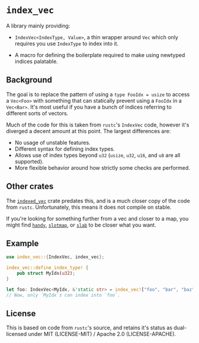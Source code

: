 # `index_vec`

A library mainly providing:

- `IndexVec<IndexType, Value>`, a thin wrapper around `Vec` which only requires
  you use `IndexType` to index into it.

- A macro for defining the boilerplate required to make using newtyped indices
  palatable.

## Background

The goal is to replace the pattern of using a `type FooIdx = usize` to access a
`Vec<Foo>` with something that can statically prevent using a `FooIdx` in a
`Vec<Bar>`. It's most useful if you have a bunch of indices referring to
different sorts of vectors.

Much of the code for this is taken from `rustc`'s `IndexVec` code, however it's
diverged a decent amount at this point. The largest differences are:

- No usage of unstable features.
- Different syntax for defining index types.
- Allows use of index types beyond `u32` (`usize`, `u32`, `u16`, and `u8` are
  all supported).
- More flexible behavior around how strictly some checks are performed.

## Other crates

The [`indexed_vec`](https://crates.io/crates/indexed_vec) crate predates this,
and is a much closer copy of the code from `rustc`. Unfortunately, this means it
does not compile on stable.

If you're looking for something further from a vec and closer to a map, you might find [`handy`](https://crates.io/crates/handy), [`slotmap`](https://crates.io/crates/slotmap), or [`slab`](https://crates.io/crates/slab) to be closer what you want.

## Example

```rust
use index_vec::{IndexVec, index_vec};

index_vec::define_index_type! {
    pub struct MyIdx(u32);
}

let foo: IndexVec<MyIdx, &'static str> = index_vec!["foo", "bar", "baz"];
// Now, only `MyIdx`s can index into `foo`.
```

## License

This is based on code from `rustc`'s source, and retains it's status as
dual-licensed under MIT (LICENSE-MIT) / Apache 2.0 (LICENSE-APACHE).
